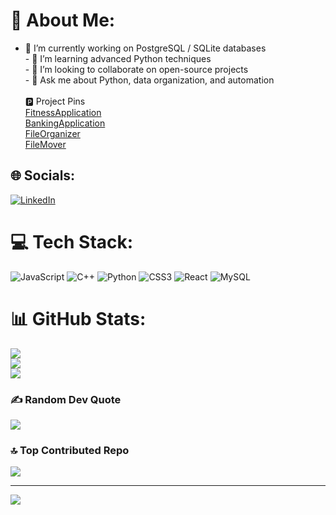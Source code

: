 # 💫 About Me:
- 🔭 I’m currently working on PostgreSQL / SQLite databases<br>- 🌱 I’m learning advanced Python techniques<br>- 👯 I’m looking to collaborate on open-source projects<br>- 💬 Ask me about Python, data organization, and automation<br><br> 🅿️ Project Pins<br> [FitnessApplication](https://github.com/mircosone/FitnessApplication)<br> [BankingApplication](https://github.com/mircosone/BankingApp)<br> [FileOrganizer](https://github.com/mircosone/FileOrganizer)<br> [FileMover](https://github.com/mircosone/FileMover)


## 🌐 Socials:
[![LinkedIn](https://img.shields.io/badge/LinkedIn-%230077B5.svg?logo=linkedin&logoColor=white)](https://linkedin.com/in/https://www.linkedin.com/in/mirco-elong-22aa3a304/) 

# 💻 Tech Stack:
![JavaScript](https://img.shields.io/badge/javascript-%23323330.svg?style=for-the-badge&logo=javascript&logoColor=%23F7DF1E) ![C++](https://img.shields.io/badge/c++-%2300599C.svg?style=for-the-badge&logo=c%2B%2B&logoColor=white) ![Python](https://img.shields.io/badge/python-3670A0?style=for-the-badge&logo=python&logoColor=ffdd54) ![CSS3](https://img.shields.io/badge/css3-%231572B6.svg?style=for-the-badge&logo=css3&logoColor=white) ![React](https://img.shields.io/badge/react-%2320232a.svg?style=for-the-badge&logo=react&logoColor=%2361DAFB) ![MySQL](https://img.shields.io/badge/mysql-4479A1.svg?style=for-the-badge&logo=mysql&logoColor=white)
# 📊 GitHub Stats:
![](https://github-readme-stats.vercel.app/api?username=mircosone&theme=dark&hide_border=true&include_all_commits=true&count_private=true)<br/>
![](https://nirzak-streak-stats.vercel.app/?user=mircosone&theme=dark&hide_border=true)<br/>
![](https://github-readme-stats.vercel.app/api/top-langs/?username=mircosone&theme=dark&hide_border=true&include_all_commits=true&count_private=true&layout=compact)

### ✍️ Random Dev Quote
![](https://quotes-github-readme.vercel.app/api?type=horizontal&theme=radical)

### 🔝 Top Contributed Repo
![](https://github-contributor-stats.vercel.app/api?username=mircosone&limit=5&theme=dark&combine_all_yearly_contributions=true)

---
[![](https://visitcount.itsvg.in/api?id=mircosone&icon=0&color=8)](https://visitcount.itsvg.in)
